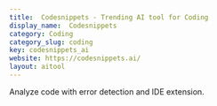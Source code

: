 ```yaml
---
title:  Codesnippets - Trending AI tool for Coding
display_name:  Codesnippets
category: Coding
category_slug: coding
key: codesnippets_ai
website: https://codesnippets.ai/
layout: aitool
---
```


Analyze code with error detection and IDE extension.
